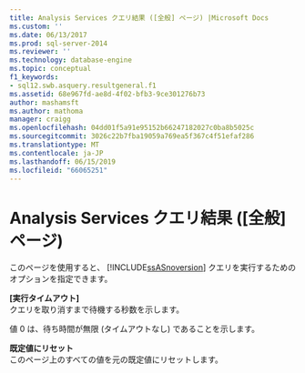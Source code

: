 ```yaml
---
title: Analysis Services クエリ結果 ([全般] ページ) |Microsoft Docs
ms.custom: ''
ms.date: 06/13/2017
ms.prod: sql-server-2014
ms.reviewer: ''
ms.technology: database-engine
ms.topic: conceptual
f1_keywords:
- sql12.swb.asquery.resultgeneral.f1
ms.assetid: 68e967fd-ae8d-4f02-bfb3-9ce301276b73
author: mashamsft
ms.author: mathoma
manager: craigg
ms.openlocfilehash: 04dd01f5a91e95152b66247182027c0ba8b5025c
ms.sourcegitcommit: 3026c22b7fba19059a769ea5f367c4f51efaf286
ms.translationtype: MT
ms.contentlocale: ja-JP
ms.lasthandoff: 06/15/2019
ms.locfileid: "66065251"
---
```

# <a name="analysis-services-query-results-general-page"></a>Analysis Services クエリ結果 ([全般] ページ)
  このページを使用すると、 [!INCLUDE[ssASnoversion](../includes/ssasnoversion-md.md)] クエリを実行するためのオプションを指定できます。  
  
 **[実行タイムアウト]**  
 クエリを取り消すまで待機する秒数を示します。  
  
 値 0 は、待ち時間が無限 (タイムアウトなし) であることを示します。  
  
 **既定値にリセット**  
 このページ上のすべての値を元の既定値にリセットします。  
  
  
